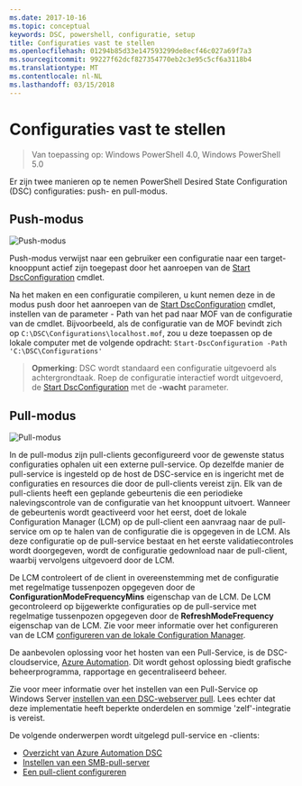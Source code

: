 ```yaml
---
ms.date: 2017-10-16
ms.topic: conceptual
keywords: DSC, powershell, configuratie, setup
title: Configuraties vast te stellen
ms.openlocfilehash: 01294b85d33e147593299de8ecf46c027a69f7a3
ms.sourcegitcommit: 99227f62dcf827354770eb2c3e95c5cf6a3118b4
ms.translationtype: MT
ms.contentlocale: nl-NL
ms.lasthandoff: 03/15/2018
---
```

# <a name="enacting-configurations"></a>Configuraties vast te stellen

>Van toepassing op: Windows PowerShell 4.0, Windows PowerShell 5.0

Er zijn twee manieren op te nemen PowerShell Desired State Configuration (DSC) configuraties: push- en pull-modus.

## <a name="push-mode"></a>Push-modus

![Push-modus](images/pushModel.png "hoe push-modus werkt")

Push-modus verwijst naar een gebruiker een configuratie naar een target-knooppunt actief zijn toegepast door het aanroepen van de [Start DscConfiguration](https://technet.microsoft.com/library/dn521623.aspx) cmdlet.

Na het maken en een configuratie compileren, u kunt nemen deze in de modus push door het aanroepen van de [Start DscConfiguration](https://technet.microsoft.com/library/dn521623.aspx) cmdlet, instellen van de parameter - Path van het pad naar MOF van de configuratie van de cmdlet.
Bijvoorbeeld, als de configuratie van de MOF bevindt zich op `C:\DSC\Configurations\localhost.mof`, zou u deze toepassen op de lokale computer met de volgende opdracht: `Start-DscConfiguration -Path 'C:\DSC\Configurations'`

> __Opmerking__: DSC wordt standaard een configuratie uitgevoerd als achtergrondtaak. Roep de configuratie interactief wordt uitgevoerd, de [Start DscConfiguration](https://technet.microsoft.com/library/dn521623.aspx) met de __-wacht__ parameter.

## <a name="pull-mode"></a>Pull-modus

![Pull-modus](images/pullModel.png "hoe pull-modus werkt")

In de pull-modus zijn pull-clients geconfigureerd voor de gewenste status configuraties ophalen uit een externe pull-service.
Op dezelfde manier de pull-service is ingesteld op de host de DSC-service en is ingericht met de configuraties en resources die door de pull-clients vereist zijn.
Elk van de pull-clients heeft een geplande gebeurtenis die een periodieke nalevingscontrole van de configuratie van het knooppunt uitvoert.
Wanneer de gebeurtenis wordt geactiveerd voor het eerst, doet de lokale Configuration Manager (LCM) op de pull-client een aanvraag naar de pull-service om op te halen van de configuratie die is opgegeven in de LCM.
Als deze configuratie op de pull-service bestaat en het eerste validatiecontroles wordt doorgegeven, wordt de configuratie gedownload naar de pull-client, waarbij vervolgens uitgevoerd door de LCM.

De LCM controleert of de client in overeenstemming met de configuratie met regelmatige tussenpozen opgegeven door de **ConfigurationModeFrequencyMins** eigenschap van de LCM.
De LCM gecontroleerd op bijgewerkte configuraties op de pull-service met regelmatige tussenpozen opgegeven door de **RefreshModeFrequency** eigenschap van de LCM.
Zie voor meer informatie over het configureren van de LCM [configureren van de lokale Configuration Manager](metaConfig.md).

De aanbevolen oplossing voor het hosten van een Pull-Service, is de DSC-cloudservice, [Azure Automation](https://azure.microsoft.com/services/automation/).
Dit wordt gehost oplossing biedt grafische beheerprogramma, rapportage en gecentraliseerd beheer.

Zie voor meer informatie over het instellen van een Pull-Service op Windows Server [instellen van een DSC-webserver pull](pullServer.md).
Lees echter dat deze implementatie heeft beperkte onderdelen en sommige 'zelf'-integratie is vereist.

De volgende onderwerpen wordt uitgelegd pull-service en -clients:

- [Overzicht van Azure Automation DSC](https://docs.microsoft.com/en-us/azure/automation/automation-dsc-overview)
- [Instellen van een SMB-pull-server](pullServerSMB.md)
- [Een pull-client configureren](pullClientConfigID.md)
